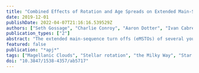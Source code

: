 ```yaml
---
title: "Combined Effects of Rotation and Age Spreads on Extended Main-Sequence Turn Offs"
date: 2019-12-01
publishDate: 2022-04-07T21:16:16.539529Z
authors: ["Seth Gossage", "Charlie Conroy", "Aaron Dotter", "Ivan Cabrera-Ziri", "Andrew E. Dolphin", "Nate Bastian", "Julianne J. Dalcanton", "Paul Goudfrooij", "L. Clifton Johnson", "Benjamin F. Williams", "Philip Rosenfield", "Jason Kalirai", "Morgan Fouesneau"]
publication_types: ["2"]
abstract: "The extended main-sequence turn offs (eMSTOs) of several young to intermediate age clusters are examined in the Magellanic Clouds and the Milky Way. We explore the effects of extended star formation (eSF) and a range of stellar rotation rates on the behavior of the color-magnitude diagram, paying particular attention to the MSTO. We create synthetic stellar populations based on MESA stellar models to simulate observed Hubble Space Telescope and Gaia star cluster data. We model the effect of rotation as a nonparametric distribution, allowing for maximum flexibility. In our models the slow rotators comprise the blueward, and fast rotators the redward portion of the eMSTO. We simulate data under three scenarios: nonrotating eSF, a range of rotation rates with a single age, and a combination of age and rotation effects. We find that two of the five clusters (the youngest and oldest) favor an age spread, but these also achieve the overall worst fits of all clusters. The other three clusters show comparable statistical evidence between rotation and an age spread. In all five cases, a rotation-rate distribution alone is capable of qualitatively matching the observed eMSTO structure. In future work, we aim to compare our predicted Vsin i with observations in order to better constrain the physics related to stellar rotation."
featured: false
publication: "*apj*"
tags: ["Magellanic Clouds", "Stellar rotation", "the Milky Way", "Star formation", "Young star clusters", "Stellar evolution", "990", "1629", "1054", "1569", "1833", "1599", "Astrophysics - Solar and Stellar Astrophysics", "Astrophysics - Astrophysics of Galaxies"]
doi: "10.3847/1538-4357/ab5717"
---
```


